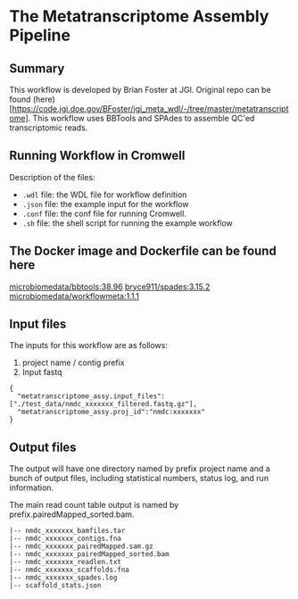 # The Metatranscriptome Assembly Pipeline

## Summary
This workflow is developed by Brian Foster at JGI. Original repo can be found (here)[https://code.jgi.doe.gov/BFoster/jgi_meta_wdl/-/tree/master/metatranscriptome]. This workflow uses BBTools and SPAdes to assemble QC'ed transcriptomic reads. 

## Running Workflow in Cromwell

Description of the files:
 - `.wdl` file: the WDL file for workflow definition
 - `.json` file: the example input for the workflow
 - `.conf` file: the conf file for running Cromwell.
 - `.sh` file: the shell script for running the example workflow


## The Docker image and Dockerfile can be found here

[microbiomedata/bbtools:38.96](https://hub.docker.com/r/microbiomedata/bbtools)
[bryce911/spades:3.15.2](https://hub.docker.com/r/bryce911/spades)
[microbiomedata/workflowmeta:1.1.1](https://hub.docker.com/r/microbiomedata/workflowmeta)


## Input files

The inputs for this workflow are as follows:

1. project name / contig prefix
2. Input fastq


```
{
  "metatranscriptome_assy.input_files":["./test_data/nmdc_xxxxxxx_filtered.fastq.gz"],
  "metatranscriptome_assy.proj_id":"nmdc:xxxxxxx"
}
```

## Output files

The output will have one directory named by prefix project name and a bunch of output files, including statistical numbers, status log, and run information. 

The main read count table output is named by prefix.pairedMapped_sorted.bam. 

```
|-- nmdc_xxxxxxx_bamfiles.tar
|-- nmdc_xxxxxxx_contigs.fna
|-- nmdc_xxxxxxx_pairedMapped.sam.gz
|-- nmdc_xxxxxxx_pairedMapped_sorted.bam
|-- nmdc_xxxxxxx_readlen.txt
|-- nmdc_xxxxxxx_scaffolds.fna
|-- nmdc_xxxxxxx_spades.log
|-- scaffold_stats.json
```